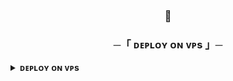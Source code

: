 <h3 align="center">
🥰
</h3>

<h3 align="center">
    ─「 ᴅᴇᴩʟᴏʏ ᴏɴ ᴠᴘs 」─
</h3>

</h3>

<details>
<summary><b>ᴅᴇᴩʟᴏʏ ᴏɴ ᴠᴘs</b></summary>
<br>

Copy these blue words on by on from here to use commands in you own vps.
</h3>

✨ Clone the repository:
```console
git clone https://github.com/xteam-cloner/xteam-urbot
```

✨ Go to the cloned folder:
```console
cd xteam-urbot
```
✨ Create a virtual env:
```console
virtualenv -p /usr/bin/python3 venv 
 . ./venv/bin/activate
```
✨ Install the requirements:
```console
pip3 install --no-cache-dir  -r requirements.txt
```

✨ Fill your variables in the env by

```console
nano .env
```
✨ If you have finished edit, CTRL S + CTRL X.

✨ Install screen to keep running your bot when you close the terminal by
```console
screen -S xteam-urbot
```
✨ Finally Run the bot:
```console
bash startup
```
✨ For getting out from screen session press
• Ctrl+a and Ctrl+d

✨ Termux Session Gen
```console
apt update && apt upgrade -y && apt install python wget -y && pip install Telethon && wget https://raw.githubusercontent.com/xteam-cloner/Userbotx/dev/resources/session/ssgen.py && python ssgen.py
```
